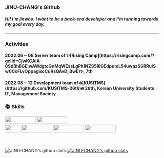 <h3> JINU-CHANG's Github </h3>
<h5>Hi! I'm jinwoo. I want to be a back-end developer and I'm running towards my goal every day.</h5>
<hr size="7px">

<h3> Activities</h3>
<h4> 2022.06 ~ 08 Server team of ✨[Rising Camp](https://risingcamp.com/?gclid=CjwKCAiA-8SdBhBGEiwAWdgtcGnMqWEssLgPh1NZS5l8GEdpumL54uwazSGRRulSw0CoFLvOppagixoCuRsQAvD_BwE)✨, 7th </h4>
<h4> 2022.08 ~ 12 Development team of 🔥[KUSITMS](https://github.com/KUSITMS-26th)🔥 26th, Korean University Students IT, Management Society </h4>


<h3>📚 Skills</h3>

<div>
<img src="https://img.shields.io/badge/Springboot-339933?style=for-the-badge&logo=Springboot&logoColor=white" width="100" height="25"> 
<img src="https://img.shields.io/badge/Node.js-339933?style=for-the-badge&logo=Node.js&logoColor=white" width="100" height="25">
<br>
<img src="https://img.shields.io/badge/Java-3776AB?style=for-the-badge&logo=Java&logoColor=white" width="50" height="25"> 
<img src="https://img.shields.io/badge/JavaScript-F7DF1E?style=for-the-badge&logo=JavaScript&logoColor=white" width="100" height="25">
<img src="https://img.shields.io/badge/Python-3776AB?style=for-the-badge&logo=Python&logoColor=white" width="100" height="25"> 
<img src="https://img.shields.io/badge/mysql-4479A1?style=for-the-badge&logo=mysql&logoColor=white" width="100" height="25">
</div>
<br>
<br>

![JINU-CHANG's github stats](https://github-readme-stats.vercel.app/api?username=JINU-CHANG&show_icons=true)
[![JINU-CHANG's github stats](https://github-readme-stats.vercel.app/api/top-langs/?username=JINU-CHANG&show_icons=true&hide_border=true&title_color=004386&icon_color=004386&layout=compact)](https://github.com/JINU-CHANG)



<!--
**JINU-CHANG/JINU-CHANG** is a ✨ _special_ ✨ repository because its `README.md` (this file) appears on your GitHub profile.

Here are some ideas to get you started:

- 🔭 I’m currently working on ...
- 🌱 I’m currently learning ...
- 👯 I’m looking to collaborate on ...
- 🤔 I’m looking for help with ...
- 💬 Ask me about ...
- 📫 How to reach me: ...
- 😄 Pronouns: ...
- ⚡ Fun fact: ...
-->

